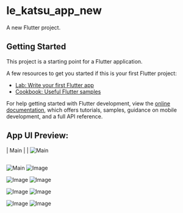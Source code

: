 # le_katsu_app_new

A new Flutter project.

## Getting Started

This project is a starting point for a Flutter application.

A few resources to get you started if this is your first Flutter project:

- [Lab: Write your first Flutter app](https://docs.flutter.dev/get-started/codelab)
- [Cookbook: Useful Flutter samples](https://docs.flutter.dev/cookbook)

For help getting started with Flutter development, view the
[online documentation](https://docs.flutter.dev/), which offers tutorials,
samples, guidance on mobile development, and a full API reference.

## App UI Preview:
| Main |
| ![Main](https://github.com/user-attachments/assets/dcc6dc8a-abf1-44bc-91dc-6cee7c76cef0)

##
![Main](https://github.com/user-attachments/assets/dcc6dc8a-abf1-44bc-91dc-6cee7c76cef0)
![Image](https://github.com/user-attachments/assets/cfa94a6e-979e-4c72-8994-619301355f98)

![Image](https://github.com/user-attachments/assets/d116f283-fd78-4315-9c43-43c72445c7ae)
![Image](https://github.com/user-attachments/assets/c0630e18-f30c-44b9-a509-1eff9165dbfd)

![Image](https://github.com/user-attachments/assets/579c6a3d-d423-4623-a382-465dd93f1e15)
![Image](https://github.com/user-attachments/assets/5d437866-e9ac-4707-9832-e7513fcc6e2a)

![Image](https://github.com/user-attachments/assets/101ca372-2358-470b-91b2-14c8f051d019)
![Image](https://github.com/user-attachments/assets/9aace787-cb80-4119-9b75-d844dc9d1568)

